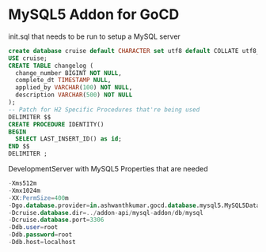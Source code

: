 # MySQL5 Addon for GoCD

init.sql that needs to be run to setup a MySQL server
```sql
create database cruise default CHARACTER set utf8 default COLLATE utf8_general_ci;
USE cruise;
CREATE TABLE changelog (
  change_number BIGINT NOT NULL,
  complete_dt TIMESTAMP NULL,
  applied_by VARCHAR(100) NOT NULL,
  description VARCHAR(500) NOT NULL
);
-- Patch for H2 Specific Procedures that're being used
DELIMITER $$
CREATE PROCEDURE IDENTITY()
BEGIN
  SELECT LAST_INSERT_ID() as id;
END $$
DELIMITER ;

```

DevelopmentServer with MySQL5 Properties that are needed
```sql
-Xms512m
-Xmx1024m
-XX:PermSize=400m
-Dgo.database.provider=in.ashwanthkumar.gocd.database.mysql5.MySQL5Database
-Dcruise.database.dir=../addon-api/mysql-addon/db/mysql
-Dcruise.database.port=3306
-Ddb.user=root
-Ddb.password=root
-Ddb.host=localhost
``` 